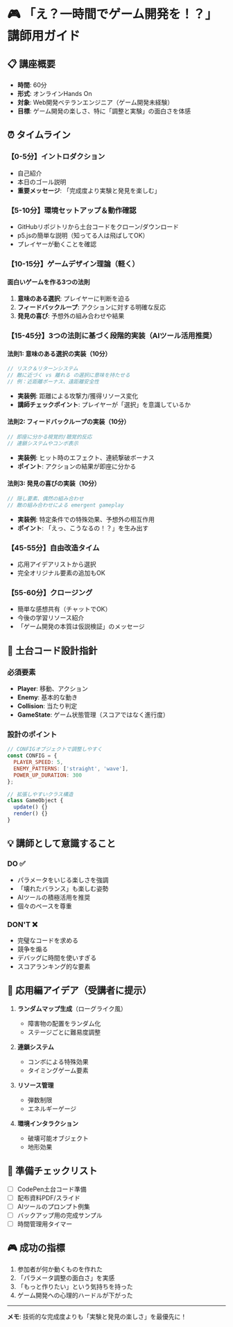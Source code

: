 # 🎮 「え？一時間でゲーム開発を！？」講師用ガイド

## 📋 講座概要
- **時間**: 60分
- **形式**: オンラインHands On
- **対象**: Web開発ベテランエンジニア（ゲーム開発未経験）
- **目標**: ゲーム開発の楽しさ、特に「調整と実験」の面白さを体感

## ⏰ タイムライン

### 【0-5分】イントロダクション
- 自己紹介
- 本日のゴール説明
- **重要メッセージ**: 「完成度より実験と発見を楽しむ」

### 【5-10分】環境セットアップ＆動作確認
- GitHubリポジトリから土台コードをクローン/ダウンロード
- p5.jsの簡単な説明（知ってる人は飛ばしてOK）
- プレイヤーが動くことを確認

### 【10-15分】ゲームデザイン理論（軽く）
#### 面白いゲームを作る3つの法則
1. **意味のある選択**: プレイヤーに判断を迫る
2. **フィードバックループ**: アクションに対する明確な反応
3. **発見の喜び**: 予想外の組み合わせや結果

### 【15-45分】3つの法則に基づく段階的実装（AIツール活用推奨）

#### 法則1: 意味のある選択の実装（10分）
```javascript
// リスク＆リターンシステム
// 敵に近づく vs 離れる の選択に意味を持たせる
// 例：近距離ボーナス、遠距離安全性
```
- **実装例**: 距離による攻撃力/獲得リソース変化
- **講師チェックポイント**: プレイヤーが「選択」を意識しているか

#### 法則2: フィードバックループの実装（10分）
```javascript
// 即座に分かる視覚的/聴覚的反応
// 連鎖システムやコンボ表示
```
- **実装例**: ヒット時のエフェクト、連続撃破ボーナス
- **ポイント**: アクションの結果が即座に分かる

#### 法則3: 発見の喜びの実装（10分）
```javascript
// 隠し要素、偶然の組み合わせ
// 敵の組み合わせによる emergent gameplay
```
- **実装例**: 特定条件での特殊効果、予想外の相互作用
- **ポイント**: 「えっ、こうなるの！？」を生み出す

### 【45-55分】自由改造タイム
- 応用アイデアリストから選択
- 完全オリジナル要素の追加もOK

### 【55-60分】クロージング
- 簡単な感想共有（チャットでOK）
- 今後の学習リソース紹介
- 「ゲーム開発の本質は仮説検証」のメッセージ

## 🎯 土台コード設計指針

### 必須要素
- **Player**: 移動、アクション
- **Enemy**: 基本的な動き
- **Collision**: 当たり判定
- **GameState**: ゲーム状態管理（スコアではなく進行度）

### 設計のポイント
```javascript
// CONFIGオブジェクトで調整しやすく
const CONFIG = {
  PLAYER_SPEED: 5,
  ENEMY_PATTERNS: ['straight', 'wave'],
  POWER_UP_DURATION: 300
};

// 拡張しやすいクラス構造
class GameObject {
  update() {}
  render() {}
}
```

## 💡 講師として意識すること

### DO ✅
- パラメータをいじる楽しさを強調
- 「壊れたバランス」も楽しむ姿勢
- AIツールの積極活用を推奨
- 個々のペースを尊重

### DON'T ❌
- 完璧なコードを求める
- 競争を煽る
- デバッグに時間を使いすぎる
- スコアランキング的な要素

## 🚀 応用編アイデア（受講者に提示）

1. **ランダムマップ生成**（ローグライク風）
   - 障害物の配置をランダム化
   - ステージごとに難易度調整

2. **連鎖システム**
   - コンボによる特殊効果
   - タイミングゲーム要素

3. **リソース管理**
   - 弾数制限
   - エネルギーゲージ

4. **環境インタラクション**
   - 破壊可能オブジェクト
   - 地形効果

## 📝 準備チェックリスト

- [ ] CodePen土台コード準備
- [ ] 配布資料PDF/スライド
- [ ] AIツールのプロンプト例集
- [ ] バックアップ用の完成サンプル
- [ ] 時間管理用タイマー

## 🎮 成功の指標

1. 参加者が何か動くものを作れた
2. 「パラメータ調整の面白さ」を実感
3. 「もっと作りたい」という気持ちを持った
4. ゲーム開発への心理的ハードルが下がった

---

**メモ**: 技術的な完成度よりも「実験と発見の楽しさ」を最優先に！